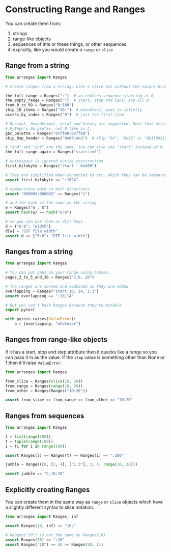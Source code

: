 # Constructing Range and Ranges

You can create them from:

1. strings
2. range-like objects
3. sequences of ints or these things, or other sequences
4. explicitly, like you would create a `range` or `slice`

## Range from a string

```python
from arranges import Ranges

# Create ranges from a string. Like a slice but without the square brackets.

the_full_range = Ranges(":")  # an endless sequence starting at 0
the_empty_range = Ranges("")  # start, stop and len() are all 0
from_0_to_99 = Ranges("0:100")
skip_10_items = Ranges("10:")  # boundless, goes to infinity
access_by_index = Ranges("0")  # just the first item

# Decimal, hexadecimal, octal and binary are supported. Note that octal uses
# Python's 0o prefix, not 0 like in C.
gbc_palette = Ranges("0xff68:0xff88")
skip_bmp_header = Ranges("0o66:end")  # skip "54", "0x36" or "0b1100110" bytes

# "end" and "inf" are the same. You can also use "start" instead of 0.
the_full_range_again = Ranges("start:inf")

# whitespace is ignored during construction
first_kilobyte = Ranges("start : 0x400")

# They are simplified when converted to str, which they can be compared with.
assert first_kilobyte == ":1024"

# Comparisons work in both directions
assert "000001:000002" == Ranges("1")

# and the hash is the same as the string
w = Ranges("6 : 8")
assert hash(w) == hash("6:8")

# so you can use them as dict keys
d = {"6:8": "width"}
d[w] = "GIF file width"
assert d == {"6:8": "GIF file width"}
```

## Ranges from a string

```python
from arranges import Ranges

# You can put gaps in your range using commas.
pages_2_to_5_and_20 = Ranges("2:6, 20")

# The ranges are sorted and combined as they are added
overlapping = Ranges("start:10, 14, 1:3")
assert overlapping == ":10,14"

# But you can't hash Ranges because they're mutable
import pytest

with pytest.raises(ValueError):
    a = {overlapping: "whatever"}
```

## Ranges from range-like objects

If it has a start, stop and step attribute then it quacks like a range so you
can pass it in as the value. If the `step` value is something other than None
or 1 then it'll raise `ValueError`.

```python
from arranges import Ranges

from_slice = Ranges(slice(10, 20))
from_range = Ranges(range(10, 20))
from_other = Ranges(Ranges("10:20"))

assert from_slice == from_range == from_other == "10:20"
```

## Ranges from sequences

```python
from arranges import Ranges

l = list(range(100))
t = tuple(range(100))
i = (i for i in range(100))

assert Ranges(l) == Ranges(t) == Ranges(i) == ":100"

jumble = Ranges([0, [2, 4], ["1:3"], 3, 4, range(10, 20)])

assert jumble == "5,10:20"
```

## Explicitly creating Ranges

You can create them in the same way as `range` or `slice` objects which have a
slightly different syntax to slice notation.

```python
from arranges import Ranges, inf

assert Ranges(10, inf) == "10:"

# Ranges("10") is not the same as Ranges(10)
assert Ranges(10) == ":10"
assert Ranges("10") == 10 == Ranges(10, 11)
```

